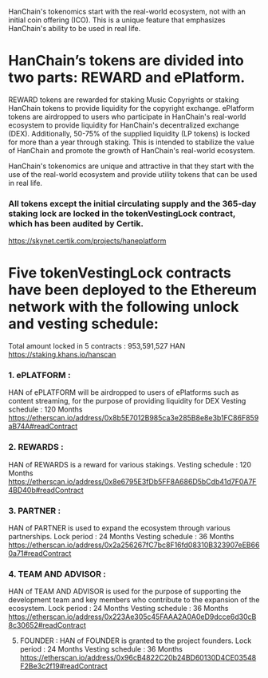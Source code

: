 HanChain's tokenomics start with the real-world ecosystem, not with an initial coin offering (ICO). This is a unique feature that emphasizes HanChain's ability to be used in real life.

# HanChain’s tokens are divided into two parts: REWARD and ePlatform.
REWARD tokens are rewarded for staking Music Copyrights or staking HanChain tokens to provide liquidity for the copyright exchange.
ePlatform tokens are airdropped to users who participate in HanChain's real-world ecosystem to provide liquidity for HanChain's decentralized exchange (DEX). Additionally, 50-75% of the supplied liquidity (LP tokens) is locked for more than a year through staking.
This is intended to stabilize the value of HanChain and promote the growth of HanChain's real-world ecosystem. 

HanChain's tokenomics are unique and attractive in that they start with the use of the real-world ecosystem and provide utility tokens that can be used in real life.

### All tokens except the initial circulating supply and the 365-day staking lock are locked in the tokenVestingLock contract, which has been audited by Certik.
https://skynet.certik.com/projects/haneplatform

# Five tokenVestingLock contracts have been deployed to the Ethereum network with the following unlock and vesting schedule:

Total amount locked in 5 contracts : 953,591,527 HAN
https://staking.khans.io/hanscan

### 1. ePLATFORM :
HAN of ePLATFORM will be airdropped to users of ePlatforms such as content streaming, for the purpose of providing liquidity for DEX
Vesting schedule : 120 Months
https://etherscan.io/address/0x8b5E7012B985ca3e285B8e8e3b1FC86F859aB74A#readContract

### 2. REWARDS :
HAN of REWARDS is a reward for various stakings.
Vesting schedule : 120 Months
https://etherscan.io/address/0x8e6795E3fDb5FF8A686D5bCdb41d7F0A7F4BD40b#readContract

### 3. PARTNER :
HAN of PARTNER is used to expand the ecosystem through various partnerships.
Lock period : 24 Months
Vesting schedule : 36 Months
https://etherscan.io/address/0x2a256267fC7bc8F16fd08310B323907eEB660a71#readContract

### 4. TEAM AND ADVISOR :
HAN of TEAM AND ADVISOR is used for the purpose of supporting the development team and key members who contribute to the expansion of the ecosystem.
Lock period : 24 Months
Vesting schedule : 36 Months
https://etherscan.io/address/0x223Ae305c45FAAA2A0A0eD9dcce6d30cB8c30652#readContract

5. FOUNDER :
HAN of FOUNDER is granted to the project founders.
Lock period : 24 Months
Vesting schedule : 36 Months
https://etherscan.io/address/0x96cB4822C20b24BD60130D4CE03548F2Be3c2f19#readContract

